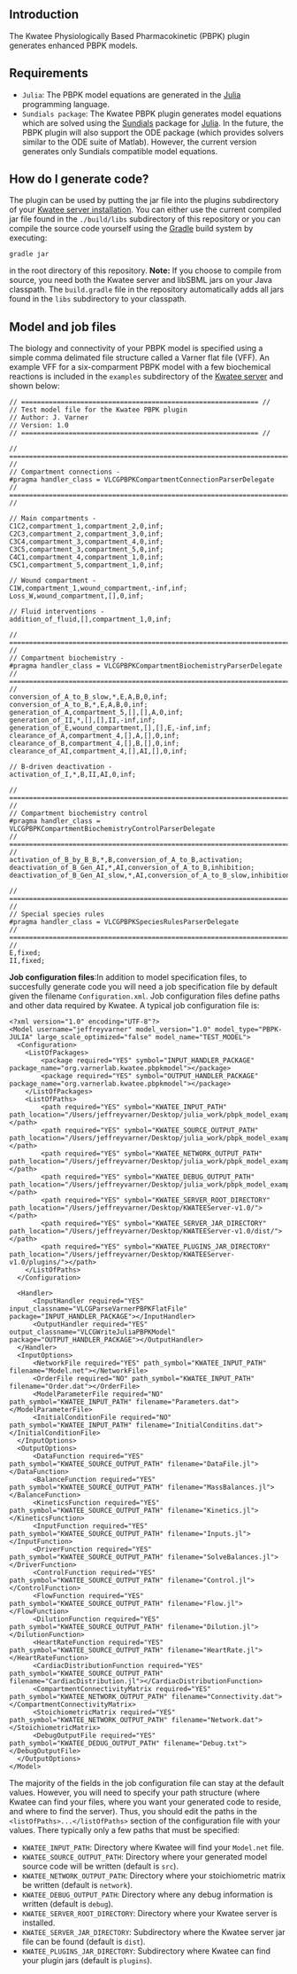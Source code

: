 Introduction
----

The Kwatee Physiologically Based Pharmacokinetic (PBPK) plugin generates enhanced PBPK models.

Requirements
---

* `Julia`: The PBPK model equations are generated in the [Julia](http://julialang.org) programming language.
* `Sundials package`: The Kwatee PBPK plugin generates model equations which are solved using the [Sundials](https://github.com/JuliaLang/Sundials.jl/blob/master/README.md) package for [Julia](http://julialang.org). In the future, the PBPK plugin will also support the ODE package (which provides solvers similar to the ODE suite of Matlab). However, the current version generates only Sundials compatible model equations.

How do I generate code?
---

The plugin can be used by putting the jar file into the plugins subdirectory of your [Kwatee server installation](https://github.com/varnerlab/KwateeServer). You can either use the current compiled jar file found in the `./build/libs` subdirectory of this repository or you can compile the source code yourself using the [Gradle](http://gradle.org) build system by executing:

~~~
gradle jar
~~~

in the root directory of this repository. __Note:__ If you choose to compile from source, you need both the Kwatee server and libSBML jars on your Java classpath. The `build.gradle` file in the repository automatically adds all jars found in the `libs` subdirectory to your classpath.

Model and job files
----

The biology and connectivity of your PBPK model is specified using a simple comma delimated file structure called a Varner flat file (VFF). An example VFF for a six-comparment PBPK model with a few biochemical reactions is included in the `examples` subdirectory of the [Kwatee server](https://github.com/varnerlab/KwateeServer/tree/master/examples/cell-free-example) and shown below:

~~~
// ============================================================ //
// Test model file for the Kwatee PBPK plugin
// Author: J. Varner
// Version: 1.0
// ============================================================ //

// ======================================================================== //
// Compartment connections -
#pragma handler_class = VLCGPBPKCompartmentConnectionParserDelegate
// ======================================================================== //

// Main compartments -
C1C2,compartment_1,compartment_2,0,inf;
C2C3,compartment_2,compartment_3,0,inf;
C3C4,compartment_3,compartment_4,0,inf;
C3C5,compartment_3,compartment_5,0,inf;
C4C1,compartment_4,compartment_1,0,inf;
C5C1,compartment_5,compartment_1,0,inf;

// Wound compartment -
C1W,compartment_1,wound_compartment,-inf,inf;
Loss_W,wound_compartment,[],0,inf;

// Fluid interventions -
addition_of_fluid,[],compartment_1,0,inf;

// ======================================================================== //
// Compartment biochemistry -
#pragma handler_class = VLCGPBPKCompartmentBiochemistryParserDelegate
// ======================================================================== //
conversion_of_A_to_B_slow,*,E,A,B,0,inf;
conversion_of_A_to_B,*,E,A,B,0,inf;
generation_of_A,compartment_5,[],[],A,0,inf;
generation_of_II,*,[],[],II,-inf,inf;
generation_of_E,wound_compartment,[],[],E,-inf,inf;
clearance_of_A,compartment_4,[],A,[],0,inf;
clearance_of_B,compartment_4,[],B,[],0,inf;
clearance_of_AI,compartment_4,[],AI,[],0,inf;

// B-driven deactivation -
activation_of_I,*,B,II,AI,0,inf;

// ======================================================================== //
// Compartment biochemistry control
#pragma handler_class = VLCGPBPKCompartmentBiochemistryControlParserDelegate
// ======================================================================== //
activation_of_B_by_B_B,*,B,conversion_of_A_to_B,activation;
deactivation_of_B_Gen_AI,*,AI,conversion_of_A_to_B,inhibition;
deactivation_of_B_Gen_AI_slow,*,AI,conversion_of_A_to_B_slow,inhibition;

// ======================================================================== //
// Special species rules
#pragma handler_class = VLCGPBPKSpeciesRulesParserDelegate
// ======================================================================== //
E,fixed;
II,fixed;
~~~


__Job configuration files__:In addition to model specification files, to succesfully generate code you will need a job specification file by default given the filename `Configuration.xml`. Job configuration files define paths and other data required by Kwatee. A typical job configuration file is:

~~~
<?xml version="1.0" encoding="UTF-8"?>
<Model username="jeffreyvarner" model_version="1.0" model_type="PBPK-JULIA" large_scale_optimized="false" model_name="TEST_MODEL">
  <Configuration>
    <ListOfPackages>
        <package required="YES" symbol="INPUT_HANDLER_PACKAGE" package_name="org.varnerlab.kwatee.pbpkmodel"></package>
        <package required="YES" symbol="OUTPUT_HANDLER_PACKAGE" package_name="org.varnerlab.kwatee.pbpkmodel"></package>
    </ListOfPackages>
    <ListOfPaths>
        <path required="YES" symbol="KWATEE_INPUT_PATH" path_location="/Users/jeffreyvarner/Desktop/julia_work/pbpk_model_example/"></path>
        <path required="YES" symbol="KWATEE_SOURCE_OUTPUT_PATH" path_location="/Users/jeffreyvarner/Desktop/julia_work/pbpk_model_example/src/"></path>
        <path required="YES" symbol="KWATEE_NETWORK_OUTPUT_PATH" path_location="/Users/jeffreyvarner/Desktop/julia_work/pbpk_model_example/network/"></path>
        <path required="YES" symbol="KWATEE_DEBUG_OUTPUT_PATH" path_location="/Users/jeffreyvarner/Desktop/julia_work/pbpk_model_example/debug/"></path>
        <path required="YES" symbol="KWATEE_SERVER_ROOT_DIRECTORY" path_location="/Users/jeffreyvarner/Desktop/KWATEEServer-v1.0/"></path>
        <path required="YES" symbol="KWATEE_SERVER_JAR_DIRECTORY" path_location="/Users/jeffreyvarner/Desktop/KWATEEServer-v1.0/dist/"></path>
        <path required="YES" symbol="KWATEE_PLUGINS_JAR_DIRECTORY" path_location="/Users/jeffreyvarner/Desktop/KWATEEServer-v1.0/plugins/"></path>
    </ListOfPaths>
  </Configuration>

  <Handler>
      <InputHandler required="YES" input_classname="VLCGParseVarnerPBPKFlatFile" package="INPUT_HANDLER_PACKAGE"></InputHandler>
      <OutputHandler required="YES" output_classname="VLCGWriteJuliaPBPKModel" package="OUTPUT_HANDLER_PACKAGE"></OutputHandler>
  </Handler>
  <InputOptions>
      <NetworkFile required="YES" path_symbol="KWATEE_INPUT_PATH" filename="Model.net"></NetworkFile>
      <OrderFile required="NO" path_symbol="KWATEE_INPUT_PATH" filename="Order.dat"></OrderFile>
      <ModelParameterFile required="NO" path_symbol="KWATEE_INPUT_PATH" filename="Parameters.dat"></ModelParameterFile>
      <InitialConditionFile required="NO" path_symbol="KWATEE_INPUT_PATH" filename="InitialConditins.dat"></InitialConditionFile>
  </InputOptions>
  <OutputOptions>
      <DataFunction required="YES" path_symbol="KWATEE_SOURCE_OUTPUT_PATH" filename="DataFile.jl"></DataFunction>
      <BalanceFunction required="YES" path_symbol="KWATEE_SOURCE_OUTPUT_PATH" filename="MassBalances.jl"></BalanceFunction>
      <KineticsFunction required="YES" path_symbol="KWATEE_SOURCE_OUTPUT_PATH" filename="Kinetics.jl"></KineticsFunction>
      <InputFunction required="YES" path_symbol="KWATEE_SOURCE_OUTPUT_PATH" filename="Inputs.jl"></InputFunction>
      <DriverFunction required="YES" path_symbol="KWATEE_SOURCE_OUTPUT_PATH" filename="SolveBalances.jl"></DriverFunction>
      <ControlFunction required="YES" path_symbol="KWATEE_SOURCE_OUTPUT_PATH" filename="Control.jl"></ControlFunction>
      <FlowFunction required="YES" path_symbol="KWATEE_SOURCE_OUTPUT_PATH" filename="Flow.jl"></FlowFunction>
      <DilutionFunction required="YES" path_symbol="KWATEE_SOURCE_OUTPUT_PATH" filename="Dilution.jl"></DilutionFunction>
      <HeartRateFunction required="YES" path_symbol="KWATEE_SOURCE_OUTPUT_PATH" filename="HeartRate.jl"></HeartRateFunction>
      <CardiacDistributionFunction required="YES" path_symbol="KWATEE_SOURCE_OUTPUT_PATH" filename="CardiacDistribution.jl"></CardiacDistributionFunction>
      <CompartmentConnectivityMatrix required="YES" path_symbol="KWATEE_NETWORK_OUTPUT_PATH" filename="Connectivity.dat"></CompartmentConnectivityMatrix>
      <StoichiometricMatrix required="YES" path_symbol="KWATEE_NETWORK_OUTPUT_PATH" filename="Network.dat"></StoichiometricMatrix>
      <DebugOutputFile required="YES" path_symbol="KWATEE_DEDUG_OUTPUT_PATH" filename="Debug.txt"></DebugOutputFile>
  </OutputOptions>
</Model>
~~~

The majority of the fields in the job configuration file can stay at the default values. However, you will need to specify your path structure (where Kwatee can find your files, where you want your generated code to reside, and where to find the server). Thus, you should edit the paths in the `<listOfPaths>...</listOfPaths>` section of the configuration file with your values. There typically only a few paths that must be specified:

* `KWATEE_INPUT_PATH`: Directory where Kwatee will find your `Model.net` file.
* `KWATEE_SOURCE_OUTPUT_PATH`: Directory where your generated model source code will be written (default is `src`).
* `KWATEE_NETWORK_OUTPUT_PATH`: Directory where your stoichiometric matrix be written (default is `network`).
* `KWATEE_DEBUG_OUTPUT_PATH`: Directory where any debug information is written (default is `debug`).
* `KWATEE_SERVER_ROOT_DIRECTORY`: Directory where your Kwatee server is installed.
* `KWATEE_SERVER_JAR_DIRECTORY`: Subdirectory where the Kwatee server jar file can be found (default is `dist`).
* `KWATEE_PLUGINS_JAR_DIRECTORY`: Subdirectory where Kwatee can find your plugin jars (default is `plugins`).
